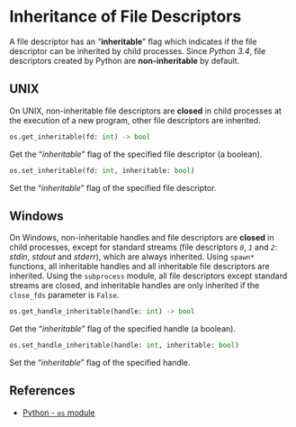 # Inheritance of File Descriptors

A file descriptor has an “**inheritable**” flag which indicates
if the file descriptor can be inherited by child processes.
Since *Python 3.4*, file descriptors created by Python are **non-inheritable** by default.

## UNIX

On UNIX, non-inheritable file descriptors are **closed** in child processes
at the execution of a new program, other file descriptors are inherited.

```python
os.get_inheritable(fd: int) -> bool
```

Get the “*inheritable*” flag of the specified file descriptor (a boolean).

```python
os.set_inheritable(fd: int, inheritable: bool)
```

Set the “*inheritable*” flag of the specified file descriptor.

## Windows

On Windows, non-inheritable handles and file descriptors are **closed** in child processes,
except for standard streams (file descriptors *`0`*, *`1`* and *`2`*: *stdin*, *stdout* and *stderr*),
which are always inherited.
Using `spawn*` functions, all inheritable handles and all inheritable file descriptors are inherited.
Using the `subprocess` module, all file descriptors except standard streams are closed,
and inheritable handles are only inherited if the `close_fds` parameter is `False`.

```python
os.get_handle_inheritable(handle: int) -> bool
```

Get the “*inheritable*” flag of the specified handle (a boolean).

```python
os.set_handle_inheritable(handle: int, inheritable: bool)
```

Set the “*inheritable*” flag of the specified handle.

## References

- [Python - `os` module](https://docs.python.org/3/library/os.html)
